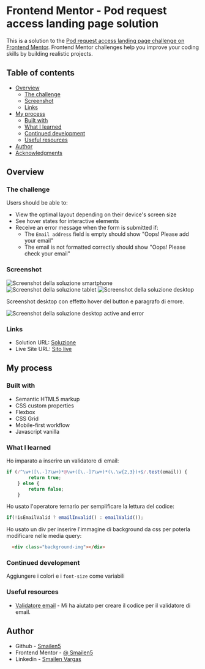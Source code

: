 # Frontend Mentor - Pod request access landing page solution

This is a solution to the [Pod request access landing page challenge on Frontend Mentor](https://www.frontendmentor.io/challenges/pod-request-access-landing-page-eyTmdkLSG). Frontend Mentor challenges help you improve your coding skills by building realistic projects. 

## Table of contents

- [Overview](#overview)
  - [The challenge](#the-challenge)
  - [Screenshot](#screenshot)
  - [Links](#links)
- [My process](#my-process)
  - [Built with](#built-with)
  - [What I learned](#what-i-learned)
  - [Continued development](#continued-development)
  - [Useful resources](#useful-resources)
- [Author](#author)
- [Acknowledgments](#acknowledgments)


## Overview

### The challenge

Users should be able to:

- View the optimal layout depending on their device's screen size
- See hover states for interactive elements
- Receive an error message when the form is submitted if:
  - The `Email address` field is empty should show "Oops! Please add your email"
  - The email is not formatted correctly should show "Oops! Please check your email"

### Screenshot

![Screenshot della soluzione smartphone](/starter-code/screenshot/smartphone.jpeg)
![Screenshot della soluzione tablet](/starter-code/screenshot/tablet.jpeg)
![Screenshot della soluzione desktop](/starter-code/screenshot/desktop.jpeg)

Screenshot desktop con effetto hover del button e paragrafo di errore.

![Screenshot della soluzione desktop active and error](/starter-code/screenshot/desktop-active-error.jpeg)


### Links

- Solution URL: [Soluzione](https://github.com/Smailen5/Frontend-Mentor-Challenge/tree/main/pod-request-access-landing-page-main)
- Live Site URL: [Sito live](https://smailen5.github.io/Frontend-Mentor-Challenge/pod-request-access-landing-page-main/)

## My process

### Built with

- Semantic HTML5 markup
- CSS custom properties
- Flexbox
- CSS Grid
- Mobile-first workflow
- Javascript vanilla


### What I learned

Ho imparato a inserire un validatore di email:
```js
if (/^\w+([\.-]?\w+)*@\w+([\.-]?\w+)*(\.\w{2,3})+$/.test(email)) {
        return true;
    } else {
        return false;
    }
```

Ho usato l'operatore ternario per semplificare la lettura del codice:
```js
if(!isEmailValid ? emailInvalid() : emailValid());
```

Ho usato un div per inserire l'immagine di background da css per poterla modificare nelle media query:
```html
  <div class="background-img"></div>
```


### Continued development

Aggiungere i colori e i `font-size` come variabili


### Useful resources

- [Validatore email](https://howto.webarea.it/javascript/come-validare-un-indirizzo-email-in-javascript_124) - Mi ha aiutato per creare il codice per il validatore di email.


## Author

- Github - [Smailen5](https://github.com/Smailen5)
- Frontend Mentor - [@ Smailen5](https://www.frontendmentor.io/profile/Smailen5)
- Linkedin - [Smailen Vargas](https://www.linkedin.com/in/smailen-vargas/)


